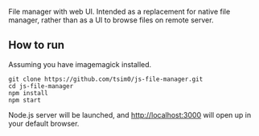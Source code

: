 File manager with web UI. Intended as a replacement for native file manager,
rather than as a UI to browse files on remote server.

## How to run
Assuming you have imagemagick installed.
```
git clone https://github.com/tsim0/js-file-manager.git
cd js-file-manager
npm install
npm start
```
Node.js server will be launched, and <http://localhost:3000> will open up in your default browser.
